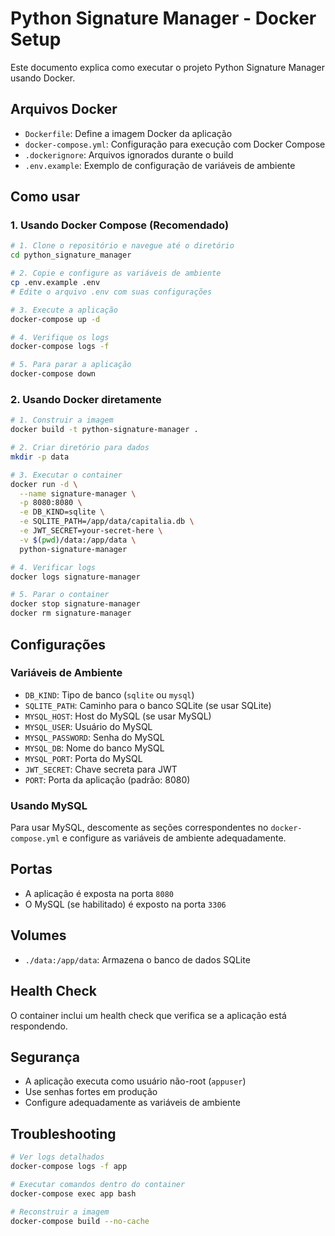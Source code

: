 # Python Signature Manager - Docker Setup

Este documento explica como executar o projeto Python Signature Manager usando Docker.

## Arquivos Docker

- `Dockerfile`: Define a imagem Docker da aplicação
- `docker-compose.yml`: Configuração para execução com Docker Compose
- `.dockerignore`: Arquivos ignorados durante o build
- `.env.example`: Exemplo de configuração de variáveis de ambiente

## Como usar

### 1. Usando Docker Compose (Recomendado)

```bash
# 1. Clone o repositório e navegue até o diretório
cd python_signature_manager

# 2. Copie e configure as variáveis de ambiente
cp .env.example .env
# Edite o arquivo .env com suas configurações

# 3. Execute a aplicação
docker-compose up -d

# 4. Verifique os logs
docker-compose logs -f

# 5. Para parar a aplicação
docker-compose down
```

### 2. Usando Docker diretamente

```bash
# 1. Construir a imagem
docker build -t python-signature-manager .

# 2. Criar diretório para dados
mkdir -p data

# 3. Executar o container
docker run -d \
  --name signature-manager \
  -p 8080:8080 \
  -e DB_KIND=sqlite \
  -e SQLITE_PATH=/app/data/capitalia.db \
  -e JWT_SECRET=your-secret-here \
  -v $(pwd)/data:/app/data \
  python-signature-manager

# 4. Verificar logs
docker logs signature-manager

# 5. Parar o container
docker stop signature-manager
docker rm signature-manager
```

## Configurações

### Variáveis de Ambiente

- `DB_KIND`: Tipo de banco (`sqlite` ou `mysql`)
- `SQLITE_PATH`: Caminho para o banco SQLite (se usar SQLite)
- `MYSQL_HOST`: Host do MySQL (se usar MySQL)
- `MYSQL_USER`: Usuário do MySQL
- `MYSQL_PASSWORD`: Senha do MySQL
- `MYSQL_DB`: Nome do banco MySQL
- `MYSQL_PORT`: Porta do MySQL
- `JWT_SECRET`: Chave secreta para JWT
- `PORT`: Porta da aplicação (padrão: 8080)

### Usando MySQL

Para usar MySQL, descomente as seções correspondentes no `docker-compose.yml` e configure as variáveis de ambiente adequadamente.

## Portas

- A aplicação é exposta na porta `8080`
- O MySQL (se habilitado) é exposto na porta `3306`

## Volumes

- `./data:/app/data`: Armazena o banco de dados SQLite

## Health Check

O container inclui um health check que verifica se a aplicação está respondendo.

## Segurança

- A aplicação executa como usuário não-root (`appuser`)
- Use senhas fortes em produção
- Configure adequadamente as variáveis de ambiente

## Troubleshooting

```bash
# Ver logs detalhados
docker-compose logs -f app

# Executar comandos dentro do container
docker-compose exec app bash

# Reconstruir a imagem
docker-compose build --no-cache
```
